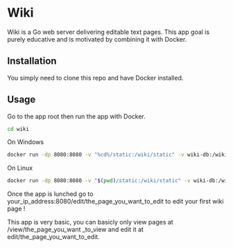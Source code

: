 # Wiki

Wiki is a Go web server delivering editable text pages. This app goal is purely educative and is motivated by combining it with Docker.

## Installation

You simply need to clone this repo and have Docker installed.

## Usage

Go to the app root then run the app with Docker.

```bash
cd wiki
```
On Windows 
```bash
docker run -dp 8080:8080 -v "%cd%/static:/wiki/static" -v wiki-db:/wiki/pages wiki
```
On Linux
```bash
docker run -dp 8080:8080 -v "$(pwd)/static:/wiki/static" -v wiki-db:/wiki/pages wiki
```
Once the app is lunched go to your_ip_address:8080/edit/the_page_you_want_to_edit to edit your first wiki page ! 

This app is very basic, you can basicly only view pages at /view/the_page_you_want _to_view and edit it at edit/the_page_you_want_to_edit.
